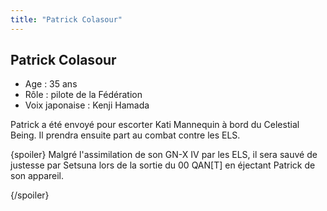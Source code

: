 ```yaml
---
title: "Patrick Colasour"
---
```


Patrick Colasour
----------------


- Age : 35 ans  
- Rôle : pilote de la Fédération  
- Voix japonaise : Kenji Hamada


Patrick a été envoyé pour escorter Kati Mannequin à bord du Celestial Being. Il prendra ensuite part au combat contre les ELS.


{spoiler}
Malgré l'assimilation de son GN-X IV par les ELS, il sera sauvé de justesse par Setsuna lors de la sortie du 00 QAN[T] en éjectant Patrick de son appareil.


{/spoiler}